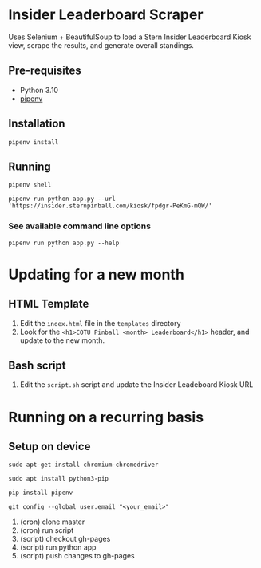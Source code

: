 # Insider Leaderboard Scraper
Uses Selenium + BeautifulSoup to load a Stern Insider Leaderboard Kiosk view, scrape the results, and generate overall standings.

## Pre-requisites
- Python 3.10
- [pipenv](https://pipenv.pypa.io/en/latest/)

## Installation
`pipenv install`

## Running
`pipenv shell`

`pipenv run python app.py --url 'https://insider.sternpinball.com/kiosk/fpdgr-PeKmG-mQW/'`

### See available command line options
`pipenv run python app.py --help`

# Updating for a new month
## HTML Template
1. Edit the `index.html` file in the `templates` directory
2. Look for the `<h1>COTU Pinball <month> Leaderboard</h1>` header, and update to the new month.

## Bash script
1. Edit the `script.sh` script and update the Insider Leadeboard Kiosk URL

# Running on a recurring basis

## Setup on device
`sudo apt-get install chromium-chromedriver`

`sudo apt install python3-pip`

`pip install pipenv`

`git config --global user.email "<your_email>"`

1. (cron) clone master
2. (cron) run script
3. (script) checkout gh-pages
4. (script) run python app
5. (script) push changes to gh-pages
